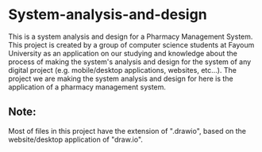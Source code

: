 # System-analysis-and-design
This is a system analysis and design for a Pharmacy Management System. This project is created by a group of computer science students at Fayoum University as an application on our studying and knowledge about the process of making the system's analysis and design for the system of any digital project (e.g. mobile/desktop applications, websites, etc...). The project we are making the system analysis and design for here is the application of a pharmacy management system.

## Note:
Most of files in this project have the extension of ".drawio", based on the website/desktop application of "draw.io".
